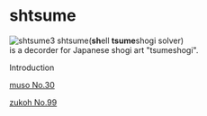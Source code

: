 # shtsume

![shtsume3](https://github.com/hkijin/shtsume/assets/99144736/34c9114f-1bc3-445e-9a14-23601c223132)
shtsume(**sh**ell **tsume**shogi solver)   
is a decorder for Japanese shogi art "tsumeshogi".  

Introduction

[muso No.30](https://youtu.be/pnf919UX1Ik)   

[zukoh No.99](https://youtu.be/a7_ovDpCtSU)  
